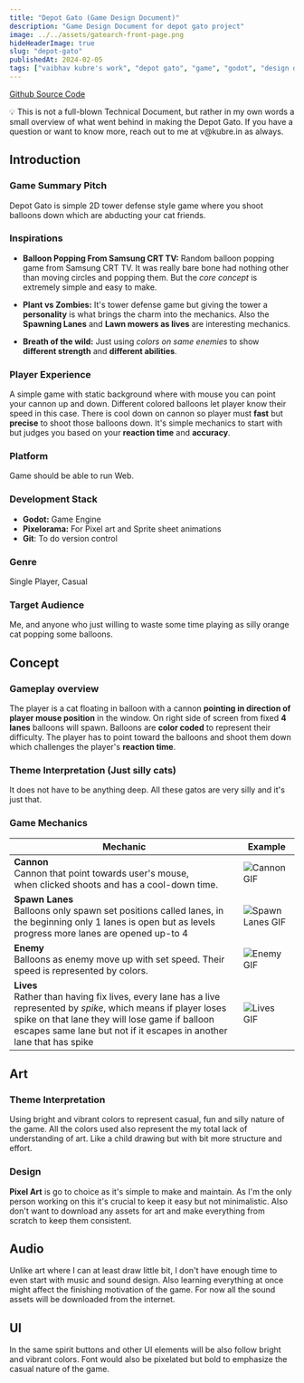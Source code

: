 ```yaml
---
title: "Depot Gato (Game Design Document)"
description: "Game Design Document for depot gato project"
image: ../../assets/gatearch-front-page.png
hideHeaderImage: true
slug: "depot-gato"
publishedAt: 2024-02-05
tags: ["vaibhav kubre's work", "depot gato", "game", "godot", "design document"]
---
```


<a class="underline" href="https://github.com/kubre/DepotGato" target="_blank" rel="noopener noreferrer">Github Source Code</a>

<aside class="note">
💡 This is not a full-blown Technical Document, but rather in my own words a small overview of what went behind in making the Depot Gato. If you have a question or want to know more, reach out to me at v@kubre.in as always.
</aside>

## Introduction

### Game Summary Pitch

Depot Gato is simple 2D tower defense style game where you shoot balloons down which are abducting your cat friends.

### Inspirations

-   **Balloon Popping From Samsung CRT TV:** Random balloon popping game from Samsung CRT TV. It was really bare bone had nothing other than moving circles and popping them. But the _core concept_ is extremely simple and easy to make.

-   **Plant vs Zombies:** It's tower defense game but giving the tower a **personality** is what brings the charm into the mechanics. Also the **Spawning Lanes** and **Lawn mowers as lives** are interesting mechanics.

-   **Breath of the wild:** Just using _colors on same enemies_ to show **different strength** and **different abilities**.

### Player Experience

A simple game with static background where with mouse you can point your cannon up and down. Different colored balloons let player know their speed in this case. There is cool down on cannon so player must **fast** but **precise** to shoot those balloons down. It's simple mechanics to start with but judges you based on your **reaction time** and **accuracy**.

### Platform

Game should be able to run Web.

### Development Stack

-   **Godot:** Game Engine
-   **Pixelorama:** For Pixel art and Sprite sheet animations
-   **Git**: To do version control

### Genre

Single Player, Casual

### Target Audience

Me, and anyone who just willing to waste some time playing as silly orange cat popping some balloons.

## Concept

### Gameplay overview

The player is a cat floating in balloon with a cannon **pointing in direction of player mouse position** in the window. On right side of screen from fixed **4 lanes** balloons will spawn. Balloons are **color coded** to represent their difficulty. The player has to point toward the balloons and shoot them down which challenges the player's **reaction time**.

### Theme Interpretation (Just silly cats)

It does not have to be anything deep. All these gatos are very silly and it's just that.

### Game Mechanics

| Mechanic                                                                                                                                                                                                                                         | Example                               |
| ------------------------------------------------------------------------------------------------------------------------------------------------------------------------------------------------------------------------------------------------ | ------------------------------------- |
| **Cannon** <br/> Cannon that point towards user's mouse,<br/> when clicked shoots and has a cool-down time.                                                                                                                                      | ![Cannon GIF](/images/cannon.gif)     |
| **Spawn Lanes** <br/> Balloons only spawn set positions called lanes, in the beginning only 1 lanes is open but as levels progress more lanes are opened up-to 4                                                                                 | ![Spawn Lanes GIF](/images/lanes.gif) |
| **Enemy** <br/> Balloons as enemy move up with set speed. Their speed is represented by colors.                                                                                                                                                  | ![Enemy GIF](/images/enemy.gif)       |
| **Lives** <br/> Rather than having fix lives, every lane has a live represented by _spike_, which means if player loses spike on that lane they will lose game if balloon escapes same lane but not if it escapes in another lane that has spike | ![Lives GIF](/images/lives.gif)       |

## Art

### Theme Interpretation

Using bright and vibrant colors to represent casual, fun and silly nature of the game. All the colors used also represent the my total lack of understanding of art. Like a child drawing but with bit more structure and effort.

### Design

**Pixel Art** is go to choice as it's simple to make and maintain. As I'm the only person working on this it's crucial to keep it easy but not minimalistic. Also don't want to download any assets for art and make everything from scratch to keep them consistent.

## Audio

Unlike art where I can at least draw little bit, I don't have enough time to even start with music and sound design. Also learning everything at once might affect the finishing motivation of the game. For now all the sound assets will be downloaded from the internet.

## UI

In the same spirit buttons and other UI elements will be also follow bright and vibrant colors. Font would also be pixelated but bold to emphasize the casual nature of the game.
